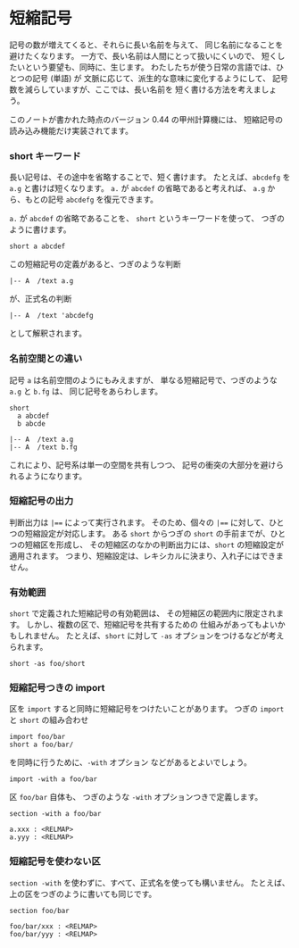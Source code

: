 # 短縮記号



記号の数が増えてくると、それらに長い名前を与えて、
同じ名前になることを避けたくなります。
一方で、長い名前は人間にとって扱いにくいので、
短くしたいという要望も、同時に、生じます。
わたしたちが使う日常の言語では、ひとつの記号 (単語) が
文脈に応じて、派生的な意味に変化するようにして、
記号数を減らしていますが、ここでは、長い名前を
短く書ける方法を考えましょう。

このノートが書かれた時点のバージョン 0.44 の甲州計算機には、
短縮記号の読み込み機能だけ実装されてます。



### short キーワード

長い記号は、その途中を省略することで、短く書けます。
たとえば、`abcdefg` を `a.g` と書けば短くなります。
`a.` が `abcdef` の省略であると考えれば、
`a.g` から、もとの記号 `abcdefg` を復元できます。

`a.` が `abcdef` の省略であることを、
`short` というキーワードを使って、
つぎのように書けます。

    short a abcdef

この短縮記号の定義があると、つぎのような判断

    |-- A  /text a.g

が、正式名の判断

    |-- A  /text 'abcdefg

として解釈されます。



### 名前空間との違い

記号 `a` は名前空間のようにもみえますが、
単なる短縮記号で、つぎのような `a.g` と `b.fg` は、
同じ記号をあらわします。

    short
      a abcdef
      b abcde
    
    |-- A  /text a.g
    |-- A  /text b.fg

これにより、記号系は単一の空間を共有しつつ、
記号の衝突の大部分を避けられるようになります。



### 短縮記号の出力

判断出力は `|==` によって実行されます。
そのため、個々の `|==` に対して、ひとつの短縮設定が対応します。
ある `short` からつぎの `short` の手前までが、ひとつの短縮区を形成し、
その短縮区のなかの判断出力には、`short` の短縮設定が適用されます。
つまり、短縮設定は、レキシカルに決まり、入れ子にはできません。


### 有効範囲

`short` で定義された短縮記号の有効範囲は、
その短縮区の範囲内に限定されます。
しかし、複数の区で、短縮記号を共有するための
仕組みがあってもよいかもしれません。
たとえば、`short` に対して `-as`
オプションをつけるなどが考えられます。

    short -as foo/short



### 短縮記号つきの import

区を `import` すると同時に短縮記号をつけたいことがあります。
つぎの `import` と `short` の組み合わせ

    import foo/bar
    short a foo/bar/

を同時に行うために、`-with` オプション
などがあるとよいでしょう。

    import -with a foo/bar

区 `foo/bar` 自体も、
つぎのような `-with` オプションつきで定義します。

    section -with a foo/bar

    a.xxx : <RELMAP>
    a.yyy : <RELMAP>



### 短縮記号を使わない区

`section -with` を使わずに、すべて、正式名を使っても構いません。
たとえば、上の区をつぎのように書いても同じです。

    section foo/bar
    
    foo/bar/xxx : <RELMAP>
    foo/bar/yyy : <RELMAP>



